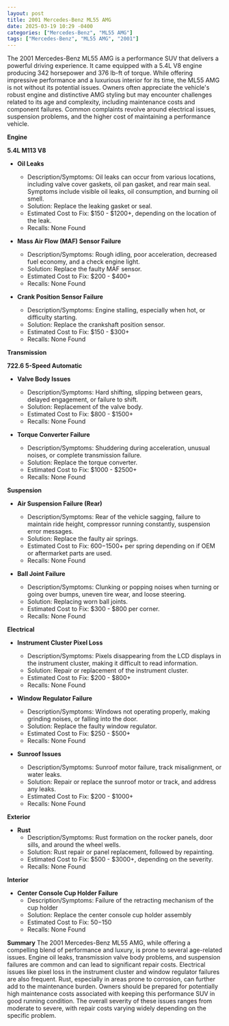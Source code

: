 ```yaml
---
layout: post
title: 2001 Mercedes-Benz ML55 AMG
date: 2025-03-19 10:29 -0400
categories: ["Mercedes-Benz", "ML55 AMG"]
tags: ["Mercedes-Benz", "ML55 AMG", "2001"]
---
```

The 2001 Mercedes-Benz ML55 AMG is a performance SUV that delivers a powerful driving experience. It came equipped with a 5.4L V8 engine producing 342 horsepower and 376 lb-ft of torque. While offering impressive performance and a luxurious interior for its time, the ML55 AMG is not without its potential issues. Owners often appreciate the vehicle's robust engine and distinctive AMG styling but may encounter challenges related to its age and complexity, including maintenance costs and component failures. Common complaints revolve around electrical issues, suspension problems, and the higher cost of maintaining a performance vehicle.

**Engine**

**5.4L M113 V8**

*   **Oil Leaks**
    *   Description/Symptoms: Oil leaks can occur from various locations, including valve cover gaskets, oil pan gasket, and rear main seal. Symptoms include visible oil leaks, oil consumption, and burning oil smell.
    *   Solution: Replace the leaking gasket or seal.
    *   Estimated Cost to Fix: $150 - $1200+, depending on the location of the leak.
    * Recalls: None Found

*   **Mass Air Flow (MAF) Sensor Failure**
    *   Description/Symptoms: Rough idling, poor acceleration, decreased fuel economy, and a check engine light.
    *   Solution: Replace the faulty MAF sensor.
    *   Estimated Cost to Fix: $200 - $400+
    * Recalls: None Found

*   **Crank Position Sensor Failure**
    *   Description/Symptoms: Engine stalling, especially when hot, or difficulty starting.
    *   Solution: Replace the crankshaft position sensor.
    *   Estimated Cost to Fix: $150 - $300+
    * Recalls: None Found

**Transmission**

**722.6 5-Speed Automatic**

*   **Valve Body Issues**
    *   Description/Symptoms: Hard shifting, slipping between gears, delayed engagement, or failure to shift.
    *   Solution: Replacement of the valve body.
    *   Estimated Cost to Fix: $800 - $1500+
    * Recalls: None Found

*   **Torque Converter Failure**
    *   Description/Symptoms: Shuddering during acceleration, unusual noises, or complete transmission failure.
    *   Solution: Replace the torque converter.
    *   Estimated Cost to Fix: $1000 - $2500+
    * Recalls: None Found

**Suspension**

*   **Air Suspension Failure (Rear)**
    *   Description/Symptoms: Rear of the vehicle sagging, failure to maintain ride height, compressor running constantly, suspension error messages.
    *   Solution: Replace the faulty air springs.
    *   Estimated Cost to Fix: $600-$1500+ per spring depending on if OEM or aftermarket parts are used.
    * Recalls: None Found

*   **Ball Joint Failure**
    * Description/Symptoms: Clunking or popping noises when turning or going over bumps, uneven tire wear, and loose steering.
    * Solution: Replacing worn ball joints.
    * Estimated Cost to Fix: $300 - $800 per corner.
    * Recalls: None Found

**Electrical**

*   **Instrument Cluster Pixel Loss**
    *   Description/Symptoms: Pixels disappearing from the LCD displays in the instrument cluster, making it difficult to read information.
    *   Solution: Repair or replacement of the instrument cluster.
    *   Estimated Cost to Fix: $200 - $800+
    * Recalls: None Found

*   **Window Regulator Failure**
    *   Description/Symptoms: Windows not operating properly, making grinding noises, or falling into the door.
    *   Solution: Replace the faulty window regulator.
    *   Estimated Cost to Fix: $250 - $500+
    * Recalls: None Found

*   **Sunroof Issues**
    *   Description/Symptoms: Sunroof motor failure, track misalignment, or water leaks.
    *   Solution: Repair or replace the sunroof motor or track, and address any leaks.
    *   Estimated Cost to Fix: $200 - $1000+
    * Recalls: None Found

**Exterior**

*   **Rust**
    *   Description/Symptoms: Rust formation on the rocker panels, door sills, and around the wheel wells.
    *   Solution: Rust repair or panel replacement, followed by repainting.
    *   Estimated Cost to Fix: $500 - $3000+, depending on the severity.
    * Recalls: None Found

**Interior**

*   **Center Console Cup Holder Failure**
    * Description/Symptoms: Failure of the retracting mechanism of the cup holder
    * Solution: Replace the center console cup holder assembly
    * Estimated Cost to Fix: $50-$150
    * Recalls: None Found

**Summary**
The 2001 Mercedes-Benz ML55 AMG, while offering a compelling blend of performance and luxury, is prone to several age-related issues. Engine oil leaks, transmission valve body problems, and suspension failures are common and can lead to significant repair costs. Electrical issues like pixel loss in the instrument cluster and window regulator failures are also frequent. Rust, especially in areas prone to corrosion, can further add to the maintenance burden. Owners should be prepared for potentially high maintenance costs associated with keeping this performance SUV in good running condition. The overall severity of these issues ranges from moderate to severe, with repair costs varying widely depending on the specific problem.

